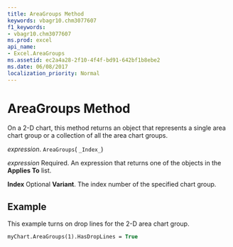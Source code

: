 ```yaml
---
title: AreaGroups Method
keywords: vbagr10.chm3077607
f1_keywords:
- vbagr10.chm3077607
ms.prod: excel
api_name:
- Excel.AreaGroups
ms.assetid: ec2a4a28-2f10-4f4f-bd91-642bf1b8ebe2
ms.date: 06/08/2017
localization_priority: Normal
---
```



# AreaGroups Method

On a 2-D chart, this method returns an object that represents a single area chart group or a collection of all the area chart groups.

_expression_. `AreaGroups`( `_Index_`)

 _expression_ Required. An expression that returns one of the objects in the **Applies To** list.

 **Index** Optional **Variant**. The index number of the specified chart group.

## Example

This example turns on drop lines for the 2-D area chart group.


```vb
myChart.AreaGroups(1).HasDropLines = True
```


